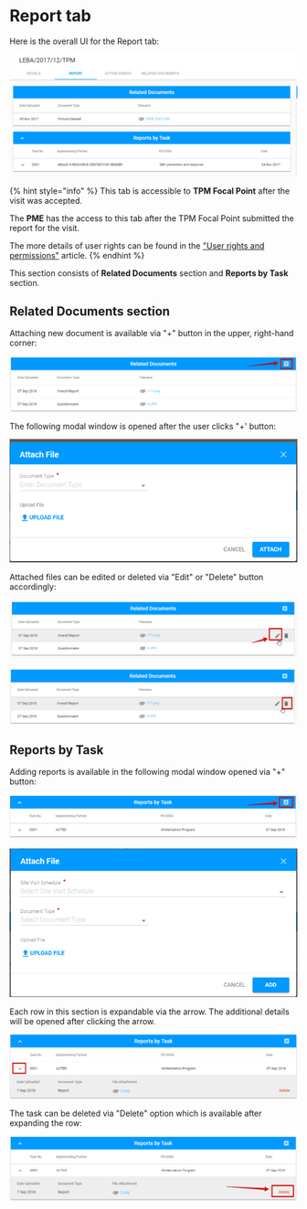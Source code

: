 # Report tab

Here is the overall UI for the Report tab:

![Report tab: overall UI](../../../.gitbook/assets/43.png)

{% hint style="info" %}
This tab is accessible to **TPM Focal Point** after the visit was accepted.

The **PME** has the access to this tab after the TPM Focal Point submitted the report for the visit.

The more details of user rights can be found in the ["User rights and permissions"](../../overview/user-rights-and-permissions.md) article.
{% endhint %}

This section consists of **Related Documents** section and **Reports by Task** section.

## Related Documents section

Attaching new document is available via "+" button in the upper, right-hand corner:

![Add button](../../../.gitbook/assets/44.png)

The following modal window is opened after the user clicks "+' button:

![Attach File modal window](../../../.gitbook/assets/45%20%281%29.png)

Attached files can be edited or deleted via "Edit"  or "Delete" button accordingly:

![Edit button](../../../.gitbook/assets/47%20%281%29.png)

![Delete button](../../../.gitbook/assets/48%20%281%29.png)

## Reports by Task

Adding reports is available in the following modal window opened via "+" button:

![Add button](../../../.gitbook/assets/50.png)

![Attach file modal window](../../../.gitbook/assets/49.png)

Each row in this section is expandable via the arrow. The additional details will be opened after clicking the arrow. 

![Additional details after expanding the row ](../../../.gitbook/assets/51.png)

The task can be deleted via "Delete" option which is available after expanding the row:

![Delete option](../../../.gitbook/assets/52.png)

  


